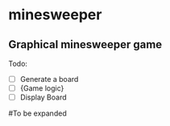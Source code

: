 # minesweeper
Graphical minesweeper game
---
Todo:
- [ ] Generate a board
- [ ] {Game logic}
- [ ] Display Board

#To be expanded
